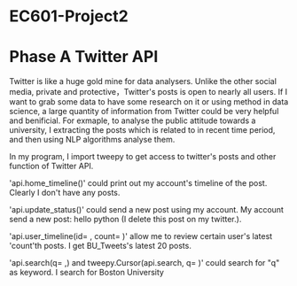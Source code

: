 # EC601-Project2

# Phase A Twitter API
Twitter is like a huge gold mine for data analysers. Unlike the other social media, private and protective，Twitter's posts is open to nearly all users. If I want to grab some data to have some research on it or using method in data science, a large quantity of information from Twitter could be very helpful and benificial. For exmaple, to analyse the public attitude towards a university, I extracting the posts which is related to in recent time period, and then using NLP algorithms analyse them.

In my program, I import tweepy to get access to twitter's posts and other function of Twitter API. 

'api.home_timeline()' 
could print out my account's timeline of the post.  Clearly I don't have any posts.

'api.update_status()'
could send a new post using my account. My account send a new post: hello python (I delete this post on my twitter.).

'api.user_timeline(id= , count= )'
allow me to review certain user's latest 'count'th posts. I get BU_Tweets's latest 20 posts.

'api.search(q= ,) and tweepy.Cursor(api.search, q= )'
could search for "q" as keyword. I search for Boston University
